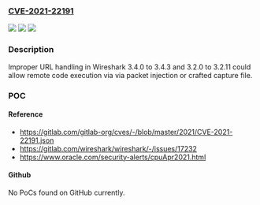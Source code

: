 ### [CVE-2021-22191](https://cve.mitre.org/cgi-bin/cvename.cgi?name=CVE-2021-22191)
![](https://img.shields.io/static/v1?label=Product&message=Wireshark&color=blue)
![](https://img.shields.io/static/v1?label=Version&message=n%2Fa&color=blue)
![](https://img.shields.io/static/v1?label=Vulnerability&message=External%20control%20of%20file%20name%20or%20path%20in%20Wireshark&color=brighgreen)

### Description

Improper URL handling in Wireshark 3.4.0 to 3.4.3 and 3.2.0 to 3.2.11 could allow remote code execution via via packet injection or crafted capture file.

### POC

#### Reference
- https://gitlab.com/gitlab-org/cves/-/blob/master/2021/CVE-2021-22191.json
- https://gitlab.com/wireshark/wireshark/-/issues/17232
- https://www.oracle.com/security-alerts/cpuApr2021.html

#### Github
No PoCs found on GitHub currently.


